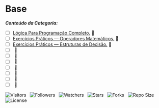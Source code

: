 <!-- Título -->
# Base

***Conteúdo da Categoria:***

* [ ] [Lógica Para Programação Completo.](https://github.com/Devsgeeknerd/) :construction:
* [ ] [Exercícios Práticos — Operadores Matemáticos.](https://github.com/Devsgeeknerd/) :construction:
* [ ] [Exercícios Práticos — Estruturas de Decisão.](https://github.com/Devsgeeknerd/) :construction:
* [ ] [](https://github.com/Devsgeeknerd/) :construction:
* [ ] [](https://github.com/Devsgeeknerd/) :construction:
* [ ] [](https://github.com/Devsgeeknerd/) :construction:
* [ ] [](https://github.com/Devsgeeknerd/) :construction:
* [ ] [](https://github.com/Devsgeeknerd/) :construction:
* [ ] [](https://github.com/Devsgeeknerd/) :construction:
* [ ] [](https://github.com/Devsgeeknerd/) :construction:

![Visitors](https://api.visitorbadge.io/api/visitors?path=Devsgeeknerd%2Fcat-bas&label=Visitantes&labelColor=%23f9e64f&countColor=%23008000&style=plastic "Total de Visitas")
&nbsp;
![Followers](https://img.shields.io/github/followers/Devsgeeknerd?style=p&label=Seguidores&labelColor=f9e64f&color=008000 "Total de Seguidores")
&nbsp;
![Watchers](https://img.shields.io/github/watchers/Devsgeeknerd/cat-bas?style=p&label=Observadores&labelColor=f9e64f&color=008000 "Total de Observadores")
&nbsp;
![Stars](https://img.shields.io/github/stars/Devsgeeknerd/cat-bas?style=p&label=Estrelas&labelColor=f9e64f&color=008000 "Total de Estrelas")
&nbsp;
![Forks](https://img.shields.io/github/forks/Devsgeeknerd/cat-bas?style=p&label=Bifurcações&labelColor=f9e64f&color=008000 "Total de Bifurcações")
&nbsp;
![Repo Size](https://img.shields.io/github/repo-size/Devsgeeknerd/cat-bas?style=p&label=Tamanho&labelColor=f9e64f&color=008000 "Tamanho do Repositório")
&nbsp;
![License](https://img.shields.io/github/license/Devsgeeknerd/cat-bas?style=p&label=Licença&labelColor=f9e64f&color=008000 "Licença do Repositório")
